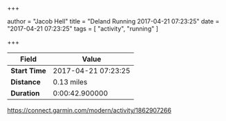 +++

author = "Jacob Hell"
title = "Deland Running 2017-04-21 07:23:25"
date = "2017-04-21 07:23:25"
tags = [
    "activity", "running"
]

+++

<!--more-->

|Field  |Value  |
|--- | --- |
|**Start Time**|2017-04-21 07:23:25|
|**Distance**|0.13 miles|
|**Duration**|0:00:42.900000|

https://connect.garmin.com/modern/activity/1862907266